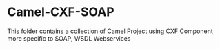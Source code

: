 Camel-CXF-SOAP
==============
This folder contains a collection of Camel Project using CXF Component more specific to SOAP, WSDL Webservices
